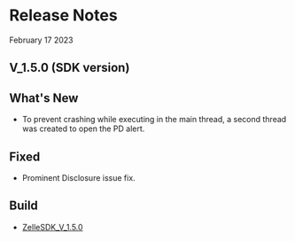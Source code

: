 # Release Notes

February 17 2023

## V_1.5.0 (SDK version)

## What's New

- To prevent crashing while executing in the main thread, a second thread was created to open the PD alert.

## Fixed

- Prominent Disclosure issue fix.

## Build

- [ZelleSDK_V_1.5.0](?path=docs/builds/Android/upgraded-kotlin/ZelleSDK_V_1.5.0.aar)

